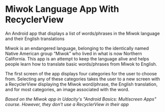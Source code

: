 # Miwok Language App With RecyclerView
An Android app that displays a list of words/phrases in the Miwok language and their English translations

Miwok is an endangered language, belonging to the identically named Native American group “Miwok” who lived in what is now Northern California. 
This app is an attempt to keep the language alive and helps people learn how to translate basic words/phrases from Miwok to English.

The first screen of the app displays four categories for the user to choose from. 
Selecting any of these categories takes the user to a new screen with a RecyclerView displaying the Miwok word/phrase, the English translation, and for most categories, an image associated with the word.

*Based on the Miwok app in Udacity's "Android Basics: Multiscreen Apps" course. However, they don't use a RecyclerView in their app*
